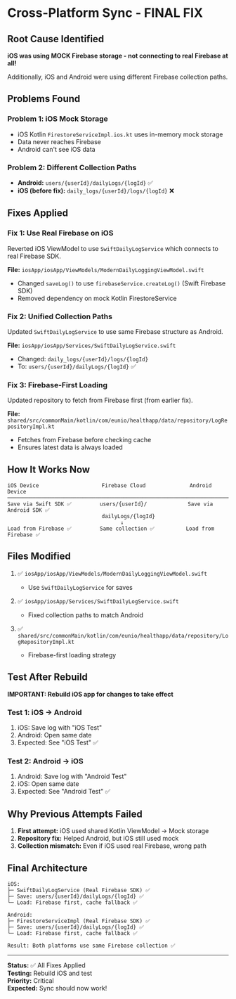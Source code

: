 # Cross-Platform Sync - FINAL FIX

## Root Cause Identified

**iOS was using MOCK Firebase storage - not connecting to real Firebase at all!**

Additionally, iOS and Android were using different Firebase collection paths.

## Problems Found

### Problem 1: iOS Mock Storage
- iOS Kotlin `FirestoreServiceImpl.ios.kt` uses in-memory mock storage
- Data never reaches Firebase
- Android can't see iOS data

### Problem 2: Different Collection Paths
- **Android:** `users/{userId}/dailyLogs/{logId}` ✅
- **iOS (before fix):** `daily_logs/{userId}/logs/{logId}` ❌

## Fixes Applied

### Fix 1: Use Real Firebase on iOS
Reverted iOS ViewModel to use `SwiftDailyLogService` which connects to real Firebase SDK.

**File:** `iosApp/iosApp/ViewModels/ModernDailyLoggingViewModel.swift`
- Changed `saveLog()` to use `firebaseService.createLog()` (Swift Firebase SDK)
- Removed dependency on mock Kotlin FirestoreService

### Fix 2: Unified Collection Paths
Updated `SwiftDailyLogService` to use same Firebase structure as Android.

**File:** `iosApp/iosApp/Services/SwiftDailyLogService.swift`
- Changed: `daily_logs/{userId}/logs/{logId}`
- To: `users/{userId}/dailyLogs/{logId}` ✅

### Fix 3: Firebase-First Loading
Updated repository to fetch from Firebase first (from earlier fix).

**File:** `shared/src/commonMain/kotlin/com/eunio/healthapp/data/repository/LogRepositoryImpl.kt`
- Fetches from Firebase before checking cache
- Ensures latest data is always loaded

## How It Works Now

```
iOS Device                    Firebase Cloud              Android Device
─────────────────────────────────────────────────────────────────────────
Save via Swift SDK ✅         users/{userId}/             Save via Android SDK ✅
                              dailyLogs/{logId}
                                    ↓
Load from Firebase ✅         Same collection ✅          Load from Firebase ✅
```

## Files Modified

1. ✅ `iosApp/iosApp/ViewModels/ModernDailyLoggingViewModel.swift`
   - Use `SwiftDailyLogService` for saves

2. ✅ `iosApp/iosApp/Services/SwiftDailyLogService.swift`
   - Fixed collection paths to match Android

3. ✅ `shared/src/commonMain/kotlin/com/eunio/healthapp/data/repository/LogRepositoryImpl.kt`
   - Firebase-first loading strategy

## Test After Rebuild

**IMPORTANT: Rebuild iOS app for changes to take effect**

### Test 1: iOS → Android
1. iOS: Save log with "iOS Test"
2. Android: Open same date
3. Expected: See "iOS Test" ✅

### Test 2: Android → iOS
1. Android: Save log with "Android Test"
2. iOS: Open same date
3. Expected: See "Android Test" ✅

## Why Previous Attempts Failed

1. **First attempt:** iOS used shared Kotlin ViewModel → Mock storage
2. **Repository fix:** Helped Android, but iOS still used mock
3. **Collection mismatch:** Even if iOS used real Firebase, wrong path

## Final Architecture

```
iOS:
├─ SwiftDailyLogService (Real Firebase SDK) ✅
├─ Save: users/{userId}/dailyLogs/{logId} ✅
└─ Load: Firebase first, cache fallback ✅

Android:
├─ FirestoreServiceImpl (Real Firebase SDK) ✅
├─ Save: users/{userId}/dailyLogs/{logId} ✅
└─ Load: Firebase first, cache fallback ✅

Result: Both platforms use same Firebase collection ✅
```

---

**Status:** ✅ All Fixes Applied  
**Testing:** Rebuild iOS and test  
**Priority:** Critical  
**Expected:** Sync should now work!  
